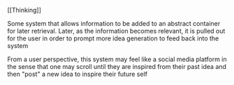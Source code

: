 [[Thinking]] 

Some system that allows information to be added to an abstract container for later retrieval. Later, as the information becomes relevant, it is pulled out for the user in order to prompt more idea generation to feed back into the system

From a user perspective, this system may feel like a social media platform in the sense that one may scroll until they are inspired from their past idea and then "post" a new idea to inspire their future self